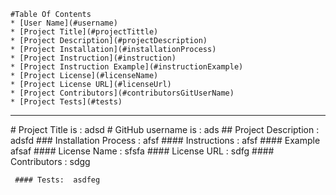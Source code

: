 
    #Table Of Contents
    * [User Name](#username)
    * [Project Title](#projectTittle)
    * [Project Description](#projectDescription)
    * [Project Installation](#installationProcess)
    * [Project Instruction](#instruction)
    * [Project Instruction Example](#instructionExample)
    * [Project License](#licenseName)
    * [Project License URL](#licenseUrl)
    * [Project Contributors](#contributorsGitUserName)
    * [Project Tests](#tests)
<hr>
     # <a name="projectTittle"> Project Title is : </a>adsd
     # GitHub username is : ads
     ## Project Description :  adsfd
     ### Installation Process : afsf
     #### Instructions :  afsf
     #### Example afsaf
     #### License Name :  sfsfa
     #### License URL :  sdfg
     #### Contributors :  sdgg
   
     #### Tests:  asdfeg
     
      
    
